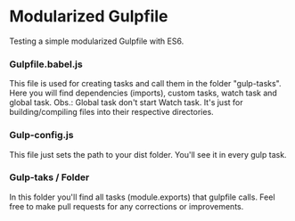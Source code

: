 # Modularized Gulpfile
Testing a simple modularized Gulpfile with ES6.

### Gulpfile.babel.js
This file is used for creating tasks and call them in the folder "gulp-tasks". Here you will find dependencies (imports), custom tasks, watch task and global task.
Obs.: Global task don't start Watch task. It's just for building/compiling files into their respective directories.

### Gulp-config.js
This file just sets the path to your dist folder. You'll see it in every gulp task.

### Gulp-taks / Folder
In this folder you'll find all tasks (module.exports) that gulpfile calls. Feel free to make pull requests for any corrections or improvements.


